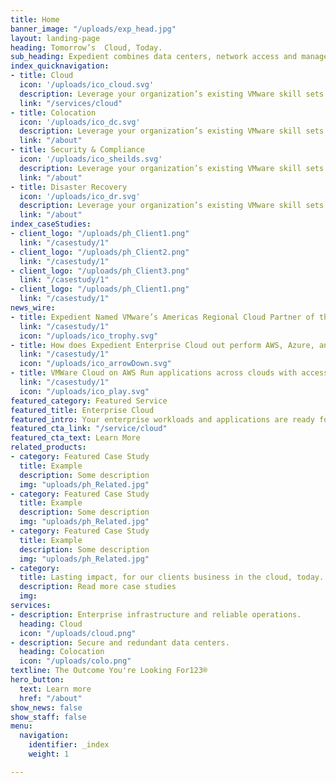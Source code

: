 ```yaml
---
title: Home
banner_image: "/uploads/exp_head.jpg"
layout: landing-page
heading: Tomorrow’s  Cloud, Today.
sub_heading: Expedient combines data centers, network access and managed services to deliver information technology infrastructure as a service (IaaS) solutions.
index_quicknavigation:
- title: Cloud
  icon: '/uploads/ico_cloud.svg'
  description: Leverage your organization’s existing VMware skill sets while taking advantage of a fully integrated VMware stack of technologies.
  link: "/services/cloud"
- title: Colocation
  icon: '/uploads/ico_dc.svg'
  description: Leverage your organization’s existing VMware skill sets while taking advantage of a fully integrated VMware stack of technologies.
  link: "/about"
- title: Security & Compliance
  icon: '/uploads/ico_sheilds.svg'
  description: Leverage your organization’s existing VMware skill sets while taking advantage of a fully integrated VMware stack of technologies.
  link: "/about"
- title: Disaster Recovery
  icon: '/uploads/ico_dr.svg'
  description: Leverage your organization’s existing VMware skill sets while taking advantage of a fully integrated VMware stack of technologies.
  link: "/about"
index_caseStudies:
- client_logo: "/uploads/ph_Client1.png"
  link: "/casestudy/1"
- client_logo: "/uploads/ph_Client2.png"
  link: "/casestudy/1"
- client_logo: "/uploads/ph_Client3.png"
  link: "/casestudy/1"
- client_logo: "/uploads/ph_Client1.png"
  link: "/casestudy/1"
news_wire:
- title: Expedient Named VMware’s Americas Regional Cloud Partner of the Year
  link: "/casestudy/1"
  icon: "/uploads/ico_trophy.svg"
- title: How does Expedient Enterprise Cloud out perform AWS, Azure, and Rackspace?
  link: "/casestudy/1"
  icon: "/uploads/ico_arrowDown.svg"
- title: VMWare Cloud on AWS Run applications across clouds with access to AWS services
  link: "/casestudy/1"
  icon: "/uploads/ico_play.svg"
featured_category: Featured Service
featured_title: Enterprise Cloud
featured_intro: Your enterprise workloads and applications are ready for a migration to the cloud, but a move to a hyperscale cloud provider requires your teams to learn entirely new platforms, demands potential refactoring of your applications, and doesn’t provide you with the inherent security and white-glove managed services you need to keep your business risk-free and running.
featured_cta_link: "/service/cloud"
featured_cta_text: Learn More
related_products:
- category: Featured Case Study
  title: Example
  description: Some description
  img: "uploads/ph_Related.jpg"
- category: Featured Case Study
  title: Example
  description: Some description
  img: "uploads/ph_Related.jpg"
- category: Featured Case Study
  title: Example
  description: Some description
  img: "uploads/ph_Related.jpg"
- category:
  title: Lasting impact, for our clients business in the cloud, today.
  description: Read more case studies
  img:
services:
- description: Enterprise infrastructure and reliable operations.
  heading: Cloud
  icon: "/uploads/cloud.png"
- description: Secure and redundant data centers.
  heading: Colocation
  icon: "/uploads/colo.png"
textline: The Outcome You're Looking For123®
hero_button:
  text: Learn more
  href: "/about"
show_news: false
show_staff: false
menu:
  navigation:
    identifier: _index
    weight: 1

---
```

